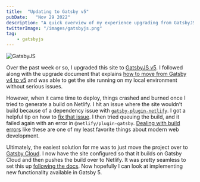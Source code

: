 ```yaml
---
title:  "Updating to Gatsby v5"
pubDate:   "Nov 29 2022"
description: "A quick overview of my experience upgrading from GatsbyJS v4 to v5."
twitterImage: "/images/gatsbyjs.png"
tag: 
    - gatsbyjs
---
```


![GatsbyJS](/images/gatsbyjs.png)

Over the past week or so, I upgraded this site to [GatsbyJS v5](https://www.gatsbyjs.com/blog/gatsby-5). I followed along with the upgrade document that explains [how to move from Gatsby v4 to v5](https://www.gatsbyjs.com/docs/reference/release-notes/migrating-from-v4-to-v5/) and was able to get the site running on my local environment without serious issues.

However, when it came time to deploy, things crashed and burned once I tried to generate a build on Netlify. I hit an issue where the site wouldn’t build because of a dependency issue with [`gatsby-plugin-netlify`](https://github.com/netlify/gatsby-plugin-netlify). I got a helpful tip on how to [fix that issue](https://github.com/netlify/gatsby-plugin-netlify/issues/195#issuecomment-1325698268). I then tried queuing the build, and it failed again with an error in `@netlify/plugin-gatsby`. [Dealing with build errors](https://www.bobmatyas.com/blog/build-woes/) like these are one of my least favorite things about modern web development.

Ultimately, the easiest solution for me was to just move the project over to [Gatsby Cloud](https://www.gatsbyjs.com/products/cloud/). I now have the site configured so that it builds on Gatsby Cloud and then pushes the build over to Netlify. It was pretty seamless to set this up [following the docs](https://support.gatsbyjs.com/hc/en-us/articles/360052325174-Deploying-to-Netlify). Now hopefully I can look at implementing new functionality available in Gatsby 5. 